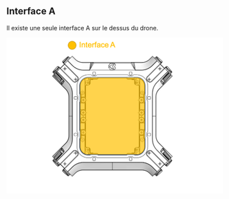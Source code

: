 ## Interface A 

Il existe une seule interface A sur le dessus du drone.

<img src="../../gitbook/images/INTERFACE/general/pastille/DESSUS-INTA.png">
